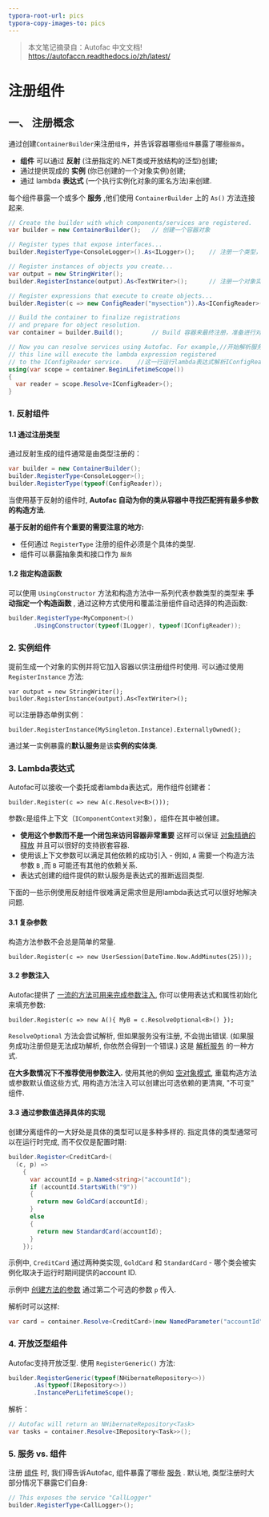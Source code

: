 ```yaml
---
typora-root-url: pics
typora-copy-images-to: pics
---
```


> 本文笔记摘录自：Autofac 中文文档! https://autofaccn.readthedocs.io/zh/latest/ 

# 注册组件

## 一、 注册概念

通过创建`ContainerBuilder`来注册`组件`，并告诉容器哪些`组件`暴露了哪些`服务`。

-  **组件** 可以通过 **反射** (注册指定的.NET类或开放结构的泛型)创建;  
-  通过提供现成的 **实例** (你已创建的一个对象实例)创建;  
-  通过 lambda **表达式** (一个执行实例化对象的匿名方法)来创建. 

 每个组件暴露一个或多个 **服务** ,他们使用 `ContainerBuilder` 上的 `As()` 方法连接起来. 

```c#
// Create the builder with which components/services are registered.
var builder = new ContainerBuilder();	// 创建一个容器对象

// Register types that expose interfaces...
builder.RegisterType<ConsoleLogger>().As<ILogger>();	// 注册一个类型，来暴露接口

// Register instances of objects you create...
var output = new StringWriter();
builder.RegisterInstance(output).As<TextWriter>();		// 注册一个对象实例

// Register expressions that execute to create objects...
builder.Register(c => new ConfigReader("mysection")).As<IConfigReader>();//注册一个表达式，创建对象

// Build the container to finalize registrations
// and prepare for object resolution.
var container = builder.Build();		// Build 容器来最终注册，准备进行对象解析

// Now you can resolve services using Autofac. For example,//开始解析服务
// this line will execute the lambda expression registered 
// to the IConfigReader service.	//这一行运行lambda表达式解析IConfigReader服务
using(var scope = container.BeginLifetimeScope())
{
  var reader = scope.Resolve<IConfigReader>();
}
```

### 1. 反射组件

#### 1.1 通过注册类型

通过反射生成的组件通常是由类型注册的：

```c#
var builder = new ContainerBuilder();
builder.RegisterType<ConsoleLogger>();
builder.RegisterType(typeof(ConfigReader));
```

 当使用基于反射的组件时, **Autofac 自动为你的类从容器中寻找匹配拥有最多参数的构造方法**. 

 **基于反射的组件有个重要的需要注意的地方:** 

- 任何通过 `RegisterType` 注册的组件必须是个具体的类型. 
-  组件可以暴露抽象类和接口作为 `服务` 

#### 1.2 指定构造函数

 可以使用 `UsingConstructor` 方法和构造方法中一系列代表参数类型的类型来 **手动指定一个构造函数** , 通过这种方式使用和覆盖注册组件自动选择的构造函数: 

```c#
builder.RegisterType<MyComponent>()
       .UsingConstructor(typeof(ILogger), typeof(IConfigReader));
```

### 2. 实例组件

 提前生成一个对象的实例并将它加入容器以供注册组件时使用. 可以通过使用 `RegisterInstance` 方法: 

```
var output = new StringWriter();
builder.RegisterInstance(output).As<TextWriter>();
```

可以注册静态单例实例：

```
builder.RegisterInstance(MySingleton.Instance).ExternallyOwned();
```

 通过某一实例暴露的**默认服务**是该**实例的实体类**.  

### 3. Lambda表达式

Autofac可以接收一个委托或者lambda表达式，用作组件创建者：

```
builder.Register(c => new A(c.Resolve<B>()));
```

参数`c`是组件上下文（`IComponentContext`对象），组件在其中被创建。

- **使用这个参数而不是一个闭包来访问容器非常重要** 这样可以保证 [对象精确的释放](https://autofaccn.readthedocs.io/zh/latest/lifetime/disposal.html) 并且可以很好的支持嵌套容器. 
- 使用该上下文参数可以满足其他依赖的成功引入 - 例如, `A` 需要一个构造方法参数 `B` ,而 `B` 可能还有其他的依赖关系. 
-  表达式创建的组件提供的默认服务是表达式的推断返回类型. 

 下面的一些示例使用反射组件很难满足需求但是用lambda表达式可以很好地解决问题. 

#### 3.1 复杂参数

 构造方法参数不会总是简单的常量.  

```
builder.Register(c => new UserSession(DateTime.Now.AddMinutes(25)));
```

 #### 3.2 参数注入

 Autofac提供了 [一流的方法可用来完成参数注入](https://autofaccn.readthedocs.io/zh/latest/register/prop-method-injection.html), 你可以使用表达式和属性初始化来填充参数: 

```
builder.Register(c => new A(){ MyB = c.ResolveOptional<B>() });
```

 `ResolveOptional` 方法会尝试解析, 但如果服务没有注册, 不会抛出错误. (如果服务成功注册但是无法成功解析, 你依然会得到一个错误.) 这是 [解析服务](https://autofaccn.readthedocs.io/zh/latest/resolve/index.html) 的一种方式. 

 **在大多数情况下不推荐使用参数注入.** 使用其他的例如 [空对象模式](http://en.wikipedia.org/wiki/Null_Object_pattern), 重载构造方法或参数默认值这些方式, 用构造方法注入可以创建出可选依赖的更清爽, "不可变" 组件. 

#### 3.3 通过参数值选择具体的实现

 创建分离组件的一大好处是具体的类型可以是多种多样的. 指定具体的类型通常可以在运行时完成, 而不仅仅是配置时期: 

```c#
builder.Register<CreditCard>(
  (c, p) =>
    {
      var accountId = p.Named<string>("accountId");
      if (accountId.StartsWith("9"))
      {
        return new GoldCard(accountId);
      }
      else
      {
        return new StandardCard(accountId);
      }
    });
```

示例中, `CreditCard` 通过两种类实现, `GoldCard` 和 `StandardCard` - 哪个类会被实例化取决于运行时期间提供的account ID.

示例中 [创建方法的参数](https://autofaccn.readthedocs.io/zh/latest/resolve/parameters.html) 通过第二个可选的参数 `p` 传入.

解析时可以这样:

```c#
var card = container.Resolve<CreditCard>(new NamedParameter("accountId", "12345"));
```

### 4. 开放泛型组件

 Autofac支持开放泛型. 使用 `RegisterGeneric()` 方法: 

```c#
builder.RegisterGeneric(typeof(NHibernateRepository<>))
       .As(typeof(IRepository<>))
       .InstancePerLifetimeScope();
```

解析：

```c#
// Autofac will return an NHibernateRepository<Task>
var tasks = container.Resolve<IRepository<Task>>();
```

### 5. 服务 vs. 组件

 注册 [组件](https://autofaccn.readthedocs.io/zh/latest/glossary.html) 时, 我们得告诉Autofac, 组件暴露了哪些 [服务](https://autofaccn.readthedocs.io/zh/latest/glossary.html) . 默认地, 类型注册时大部分情况下暴露它们自身: 

```c#
// This exposes the service "CallLogger"
builder.RegisterType<CallLogger>();
```

